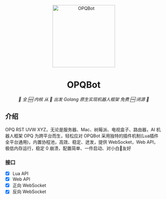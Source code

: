 <p align="center">
  <a href="https://opqbot.com/">
    <img src="https://avatars.githubusercontent.com/u/82746709?s=400&u=ef97e904929e136049ef44552bd5bb2cbeaa38e6&v=4" width="200" height="200" alt="OPQBot">
  </a>
</p>

<div align="center">

# OPQBot

_🔮     全 🆕 内核 从 💖 出发 Golang 原生实现机器人框架  免费 🆓 闭源    🔮_  

</div>


## 介绍

OPQ RST UVW XYZ，无论是服务器、Mac、树莓派、电视盒子、路由器，AI 机器人框架 OPQ 为跨平台而生，轻松应对
OPQBot 采用独特的插件机制(Lua插件全平台通用)，内置协程池，高效、稳定、迸发，提供 WebSocket，Web API，极低内存运行，稳定 0 崩溃，配置简单、一件启动、对小白🥬友好

### 接口

- [x] Lua API
- [x] Web API
- [x] 正向 WebSocket
- [x] 反向 WebSocket
